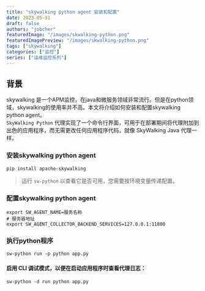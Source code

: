 ```yaml
---
title: "skywalking python agent 安装和配置"
date: 2023-05-31
draft: false
authors: "jobcher"
featuredImage: "/images/skwalking-python.png"
featuredImagePreview: "/images/skwalking-python.png"
tags: ["skywalking"]
categories: ["监控"]
series: ["运维监控系列"]
---
```

## 背景
skywalking 是一个APM监控，在java和微服务领域非常流行。但是在python领域，skywalking的使用率并不高。本文将介绍如何安装和配置skywalking python agent。  
`SkyWalking Python` 代理实现了一个命令行界面，可用于在部署期间将代理附加到出色的应用程序，而无需更改任何应用程序代码，就像 SkyWalking Java 代理一样。
### 安装skywalking python agent
```shell
pip install apache-skywalking
```
>运行 `sw-python` 以查看它是否可用，您需要按环境变量传递配置。
### 配置skywalking python agent
```shell
export SW_AGENT_NAME=服务名称
# 服务器地址
export SW_AGENT_COLLECTOR_BACKEND_SERVICES=127.0.0.1:11800
```

### 执行python程序
```shell
sw-python run -p python app.py
```
#### 启用 CLI 调试模式，以便在启动应用程序时查看代理日志：
```shell
sw-python -d run python app.py
```
